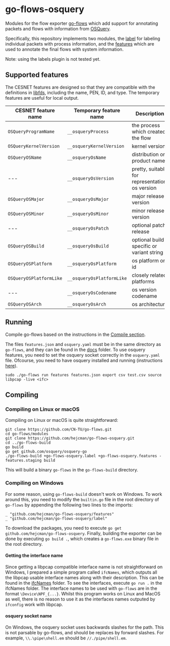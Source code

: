 # go-flows-osquery

Modules for the flow exporter [go-flows](https://github.com/CN-TU/go-flows) which add support
for annotating packets and flows with information from [OSQuery](https://www.osquery.io).

Specifically, this repository implements two modules, the [label](/label) for labeling individual
packets with process information, and the [features](/features) which are used to annotate the final flows
with system information.

Note: using the labels plugin is not tested yet.

## Supported features

The CESNET features are designed so that they are compatible with the definitions in [libfds](https://github.com/CESNET/libfds), including the name, PEN, ID, and type. The temporary features are useful for local output.

| CESNET feature name     | Temporary feature name      | Description                                     |
|-------------------------|-----------------------------|-------------------------------------------------|
| `OSQueryProgramName`    | ``__osqueryProcess``        | the process which created the flow              |
| `OSQueryKernelVersion`  | ``__osqueryKernelVersion``  | kernel version                                  |
| `OSQueryOSName`         | ``__osqueryOsName``         | distribution or product name                    |
| ---                     | ``__osqueryOsVersion``      | pretty, suitable for representation, os version |
| `OSQueryOSMajor`        | ``__osqueryOsMajor``        | major release version                           |
| `OSQueryOSMinor`        | ``__osqueryOsMinor``        | minor release version                           |
| ---                     | ``__osqueryOsPatch``        | optional patch release                          |
| `OSQueryOSBuild`        | ``__osqueryOsBuild``        | optional build-specific or variant string       |
| `OSQueryOSPlatform`     | ``__osqueryOsPlatform``     | os platform or id                               |
| `OSQueryOSPlatformLike` | ``__osqueryOsPlatformLike`` | closely related platforms                       |
| ---                     | ``__osqueryOsCodename``     | os version codename                             |
| `OSQueryOSArch`         | ``__osqueryOsArch``         | os architecture                                 |

## Running

Compile go-flows based on the instructions in the [Compile section](#compiling).

The files `features.json` and `osquery.yaml` must be in the same directory as `go-flows`, and they can be found in the
[docs](/docs) folder. To use osquery features, you need to set the osquery socket correctly in the `osquery.yaml` file.
Ofcourse, you need to have osquery installed and running (instructions [here](https://osquery.readthedocs.io/en/stable/)).

```shell
sudo ./go-flows run features features.json export csv test.csv source libpcap -live <ifc>
```

## Compiling
### Compiling on Linux or macOS

Compiling on Linux or macOS is quite straightforward:

```shell
git clone https://github.com/CN-TU/go-flows.git
cd go-flows/modules
git clone https://github.com/hejcman/go-flows-osquery.git
cd ../go-flows-build
go build
go get github.com/osquery/osquery-go
./go-flows-build +go-flows-osquery.label +go-flows-osquery.features -features.staging build
```

This will build a binary `go-flows`  in the `go-flows-build` directory.

### Compiling on Windows

For some reason, using `go-flows-build` doesn't work on Windows. To work around this, you need to
modify the `builtin.go` file in the root directory of `go-flows` by appending the following two lines to the imports:

```
_ "github.com/hejcman/go-flows-osquery/features"
_ "github.com/hejcman/go-flows-osquery/label"
```

To download the packages, you need to execute `go get github.com/hejcman/go-flows-osquery`. Finally, building the
exporter can be done by executing `go build .`, which creates a `go-flows.exe` binary file in the root directory.

#### Getting the interface name

Since getting a libpcap compatible interface name is not straightforward on Windows, I prepared a simple program called
`ifcNames`, which outputs all the libpcap usable interface names along with their description. This can be found in the
[ifcNames](/docs/ifcNames) folder. To see the interfaces, execute `go run .` in the ifcNames folder. The interface names
to be used with `go-flows` are in the format `\Device\NPF_{...}`. Whilst this program works on Linux and MacOS as well,
there is no reason to use it as the interfaces names outputed by `ifconfig` work with libpcap.

#### osquery socket name

On Windows, the osquery socket uses backwards slashes for the path. This is not parsable by go-flows, and should be
replaces by forward slashes. For example, `\\.\pipe\shell.em` should be `//./pipe/shell.em`.
